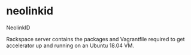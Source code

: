 # neolinkid
NeolinkID

Rackspace server contains the packages and Vagrantfile required to get accelerator up and running on an Ubuntu 18.04 VM.
